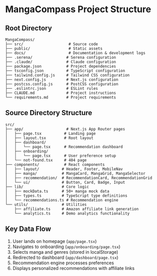 # MangaCompass Project Structure

## Root Directory
```
MangaCompass/
├── src/                    # Source code
├── public/                 # Static assets
├── docs/                   # Documentation & development logs
├── .serena/               # Serena configuration
├── .claude/               # Claude configuration
├── package.json           # Project dependencies
├── tsconfig.json          # TypeScript configuration
├── tailwind.config.js     # Tailwind CSS configuration
├── next.config.js         # Next.js configuration
├── postcss.config.js      # PostCSS configuration
├── .eslintrc.json         # ESLint rules
├── CLAUDE.md              # Project instructions
└── requirements.md        # Project requirements
```

## Source Directory Structure
```
src/
├── app/                   # Next.js App Router pages
│   ├── page.tsx          # Landing page
│   ├── layout.tsx        # Root layout
│   ├── dashboard/        
│   │   └── page.tsx      # Recommendation dashboard
│   ├── onboarding/       
│   │   └── page.tsx      # User preference setup
│   └── not-found.tsx     # 404 page
├── components/           # React components
│   ├── layout/          # Header, Footer, MobileNav
│   ├── manga/           # MangaCard, MangaGrid, MangaSelector
│   ├── recommendation/  # RecommendationCard, RecommendationGrid
│   └── ui/              # Button, Card, Badge, Input
├── lib/                 # Core logic
│   ├── mockData.ts      # 50+ manga mock data
│   ├── types.ts         # TypeScript type definitions
│   └── recommendations.ts # Recommendation engine
└── utils/               # Utilities
    ├── affiliate.ts     # Amazon affiliate link generation
    └── analytics.ts     # Demo analytics functionality
```

## Key Data Flow
1. User lands on homepage (`app/page.tsx`)
2. Navigates to onboarding (`app/onboarding/page.tsx`)
3. Selects manga and genres (stored in localStorage)
4. Redirected to dashboard (`app/dashboard/page.tsx`)
5. Recommendation engine processes preferences
6. Displays personalized recommendations with affiliate links